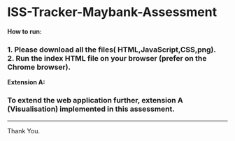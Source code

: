 # ISS-Tracker-Maybank-Assessment

<strong>How to run:</strong>
<h3>
1. Please download all the files( HTML,JavaScript,CSS,png).<br>
2. Run the index HTML file on your browser (prefer on the Chrome browser).
</h3>
<strong>Extension A:</strong>
<h3>To extend the web application further, extension A (Visualisation) implemented in this assessment.</h3><hr>

Thank You.
